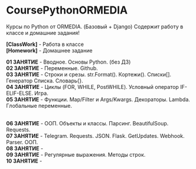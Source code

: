# CoursePythonORMEDIA
Курсы по Python от ORMEDIA. (Базовый + Django) Содержит работу в классе и домашние задания!

<b>[ClassWork]</b> - Работа в классе <br>
<b>[Homework]</b>  - Домашнее задание

<b>01 ЗАНЯТИЕ</b> - Вводное. Основы Python. (без ДЗ) <br>
<b>02 ЗАНЯТИЕ</b> - Переменные. Github. <br>
<b>03 ЗАНЯТИЕ</b> - Строки и срезы. str.Format(). Кортежи(). Списки[]. Генератор Списка. Словарь{}.<br>
<b>04 ЗАНЯТИЕ</b> - Циклы (FOR, WHILE, PostWHILE). Условный оператор IF-ELIF-ELSE. Игра. <br>
<b>05 ЗАНЯТИЕ</b> - Функции. Map/Filter и Args/Kwargs. Декораторы. Lambda. Глобальные переменные. <br> <br>

<b>06 ЗАНЯТИЕ</b> - ООП. Объекты и классы. Парсинг. BeautifulSoup. Requests. <br>
<b>07 ЗАНЯТИЕ</b> - Telegram. Requests. JSON. Flask. GetUpdates. Webhook. Parser. ООП. <br>
<b>08 ЗАНЯТИЕ</b> -  <br>
<b>09 ЗАНЯТИЕ</b> - Регулярные выражения. Методы строк. <br>
<b>10 ЗАНЯТИЕ</b> -  <br>
